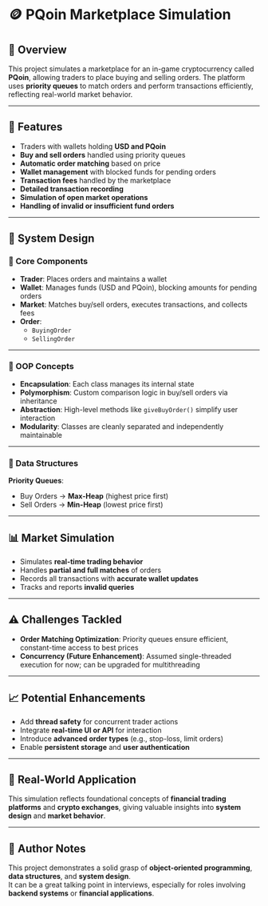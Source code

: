 
# 🪙 PQoin Marketplace Simulation

## 📌 Overview

This project simulates a marketplace for an in-game cryptocurrency called **PQoin**, allowing traders to place buying and selling orders. The platform uses **priority queues** to match orders and perform transactions efficiently, reflecting real-world market behavior.

---

## 🚀 Features

- Traders with wallets holding **USD and PQoin**
- **Buy and sell orders** handled using priority queues
- **Automatic order matching** based on price
- **Wallet management** with blocked funds for pending orders
- **Transaction fees** handled by the marketplace
- **Detailed transaction recording**
- **Simulation of open market operations**
- **Handling of invalid or insufficient fund orders**

---

## 🧱 System Design

### 🔄 Core Components

- **Trader**: Places orders and maintains a wallet  
- **Wallet**: Manages funds (USD and PQoin), blocking amounts for pending orders  
- **Market**: Matches buy/sell orders, executes transactions, and collects fees  
- **Order**:  
  - `BuyingOrder`  
  - `SellingOrder`

---

### 🧠 OOP Concepts

- **Encapsulation**: Each class manages its internal state  
- **Polymorphism**: Custom comparison logic in buy/sell orders via inheritance  
- **Abstraction**: High-level methods like `giveBuyOrder()` simplify user interaction  
- **Modularity**: Classes are cleanly separated and independently maintainable

---

### 🧮 Data Structures

**Priority Queues**:  
- Buy Orders → **Max-Heap** (highest price first)  
- Sell Orders → **Min-Heap** (lowest price first)

---

## 📊 Market Simulation

- Simulates **real-time trading behavior**
- Handles **partial and full matches** of orders
- Records all transactions with **accurate wallet updates**
- Tracks and reports **invalid queries**

---

## ⚠️ Challenges Tackled

- **Order Matching Optimization**: Priority queues ensure efficient, constant-time access to best prices  
- **Concurrency (Future Enhancement)**: Assumed single-threaded execution for now; can be upgraded for multithreading

---

## 📈 Potential Enhancements

- Add **thread safety** for concurrent trader actions  
- Integrate **real-time UI or API** for interaction  
- Introduce **advanced order types** (e.g., stop-loss, limit orders)  
- Enable **persistent storage** and **user authentication**

---

## 🧩 Real-World Application

This simulation reflects foundational concepts of **financial trading platforms** and **crypto exchanges**, giving valuable insights into **system design** and **market behavior**.

---

## 🧠 Author Notes

This project demonstrates a solid grasp of **object-oriented programming**, **data structures**, and **system design**.  
It can be a great talking point in interviews, especially for roles involving **backend systems** or **financial applications**.
